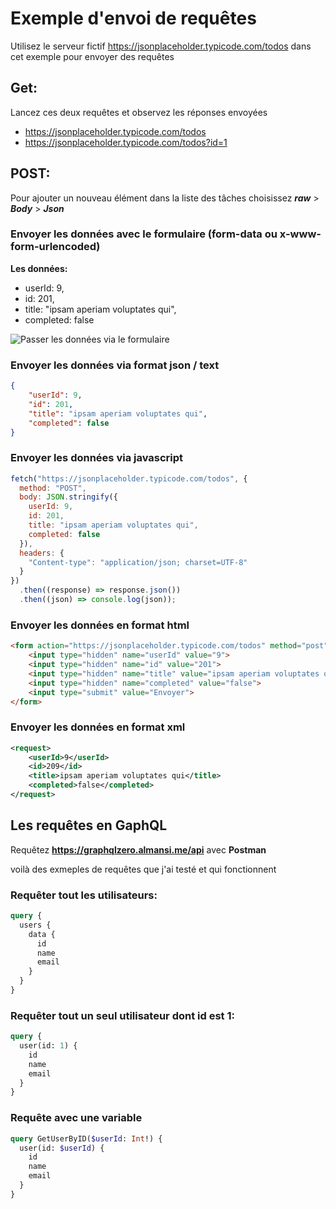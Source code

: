 # Exemple d'envoi de requêtes 

Utilisez le serveur fictif https://jsonplaceholder.typicode.com/todos dans cet exemple pour envoyer des requêtes

## Get: 
Lancez ces deux requêtes et observez les réponses envoyées

- https://jsonplaceholder.typicode.com/todos
- https://jsonplaceholder.typicode.com/todos?id=1

## POST:

Pour ajouter un nouveau élément dans la liste des tâches choisissez ***raw***  >  ***Body***  >  ***Json*** 

### Envoyer les données avec le formulaire (form-data ou x-www-form-urlencoded) 
**Les données:**
- userId: 9,
- id: 201,
- title: "ipsam aperiam voluptates qui",
- completed: false

![Passer les données via le formulaire]()

### Envoyer les données via format json / text
``` json
{
    "userId": 9,
    "id": 201,
    "title": "ipsam aperiam voluptates qui",
    "completed": false
}
```

### Envoyer les données via javascript

``` javascript
fetch("https://jsonplaceholder.typicode.com/todos", {
  method: "POST",
  body: JSON.stringify({
    userId: 9,
    id: 201,
    title: "ipsam aperiam voluptates qui",
    completed: false
  }),
  headers: {
    "Content-type": "application/json; charset=UTF-8"
  }
})
  .then((response) => response.json())
  .then((json) => console.log(json));
```
### Envoyer les données en format html

``` html 
<form action="https://jsonplaceholder.typicode.com/todos" method="post">
    <input type="hidden" name="userId" value="9">
    <input type="hidden" name="id" value="201">
    <input type="hidden" name="title" value="ipsam aperiam voluptates qui">
    <input type="hidden" name="completed" value="false">
    <input type="submit" value="Envoyer">
</form>
```

### Envoyer les données en format xml

```xml 
<request>
    <userId>9</userId>
    <id>209</id>
    <title>ipsam aperiam voluptates qui</title>
    <completed>false</completed>
</request>
```

## Les requêtes en GaphQL

Requêtez **https://graphqlzero.almansi.me/api**  avec **Postman**

voilà des exmeples de requêtes que j'ai testé et qui fonctionnent 

### Requêter tout les utilisateurs:

``` graphql
query {
  users {
    data {
      id
      name
      email
    }
  }
}
```
### Requêter tout un seul utilisateur dont id est 1:

``` graphql
query {
  user(id: 1) {
    id
    name
    email
  }
}
```
### Requête avec une variable 

``` graphql
query GetUserByID($userId: Int!) {
  user(id: $userId) {
    id
    name
    email
  }
}
```







